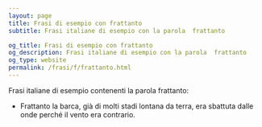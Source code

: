 ```yaml
---
layout: page
title: Frasi di esempio con frattanto 
subtitle: Frasi italiane di esempio con la parola  frattanto

og_title: Frasi di esempio con frattanto 
og_description: Frasi italiane di esempio con la parola  frattanto
og_type: website
permalink: /frasi/f/frattanto.html
---
```


Frasi italiane di esempio contenenti la parola frattanto:


- Frattanto la barca, già di molti stadi lontana da terra, era sbattuta dalle onde perché il vento era contrario.
